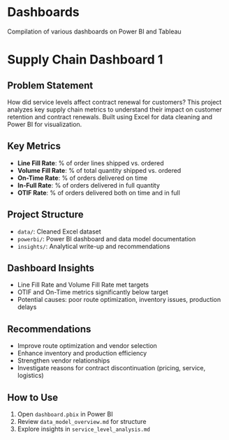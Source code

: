 # Dashboards
Compilation of various dashboards on Power BI and Tableau

# Supply Chain Dashboard 1

## Problem Statement
How did service levels affect contract renewal for customers?
This project analyzes key supply chain metrics to understand their impact on customer retention and contract renewals. Built using Excel for data cleaning and Power BI for visualization.

## Key Metrics

- **Line Fill Rate**: % of order lines shipped vs. ordered
- **Volume Fill Rate**: % of total quantity shipped vs. ordered
- **On-Time Rate**: % of orders delivered on time
- **In-Full Rate**: % of orders delivered in full quantity
- **OTIF Rate**: % of orders delivered both on time and in full

## Project Structure
- `data/`: Cleaned Excel dataset
- `powerbi/`: Power BI dashboard and data model documentation
- `insights/`: Analytical write-up and recommendations

## Dashboard Insights
- Line Fill Rate and Volume Fill Rate met targets
- OTIF and On-Time metrics significantly below target
- Potential causes: poor route optimization, inventory issues, production delays

## Recommendations
- Improve route optimization and vendor selection
- Enhance inventory and production efficiency
- Strengthen vendor relationships
- Investigate reasons for contract discontinuation (pricing, service, logistics)

## How to Use
1. Open `dashboard.pbix` in Power BI
2. Review `data_model_overview.md` for structure
3. Explore insights in `service_level_analysis.md`
